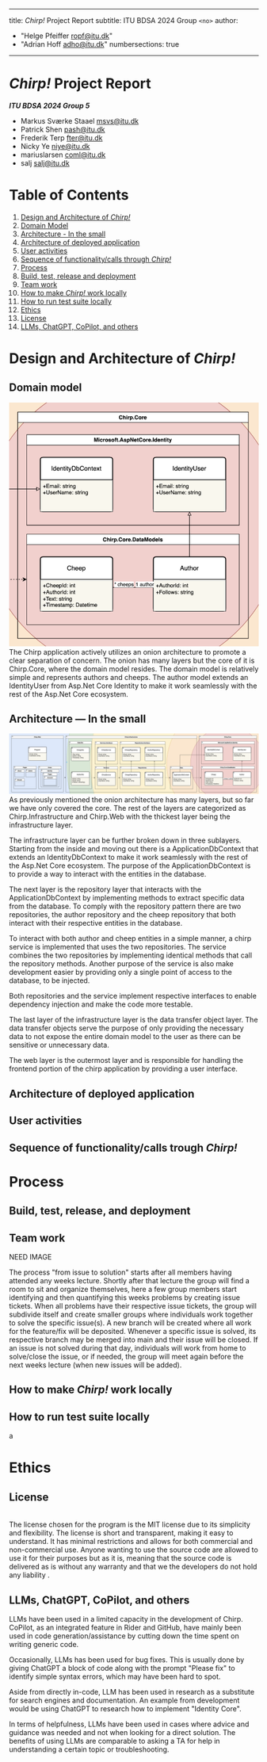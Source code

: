 
---
title: _Chirp!_ Project Report
subtitle: ITU BDSA 2024 Group `<no>`
author:
- "Helge Pfeiffer <ropf@itu.dk>"
- "Adrian Hoff <adho@itu.dk>"
numbersections: true
---
_Chirp!_ Project Report
==============
***ITU BDSA 2024 Group 5***
- Markus Sværke Staael <msvs@itu.dk>
- Patrick Shen <pash@itu.dk>
- Frederik Terp <fter@itu.dk>
- Nicky Ye <niye@itu.dk>
- mariuslarsen <coml@itu.dk>
- salj <salj@itu.dk>
<div style="page-break-after: always;"></div>

# Table of Contents
1. [Design and Architecture of _Chirp!_](#design)
2. [Domain Model](#domain)
3. [Architecture - In the small](#architecture)
4. [Architecture of deployed application](#deployed)
5. [User activities](#useractivities)
6. [Sequence of functionality/calls through _Chirp!_](#sequence)
7. [Process](#process)
8. [Build, test, release and deployment](#buildtest)
9. [Team work](#teamwork)
10. [How to make _Chirp!_ work locally](#localchirp)
11. [How to run test suite locally](#localtest)
12. [Ethics](#ethics)
13. [License](#license)
14. [LLMs, ChatGPT, CoPilot, and others](#chatgpt)

# Design and Architecture of _Chirp!_ <a name="design"></a>

## Domain model <a name="domain"></a>

![Illustration of the _Chirp!_ data model as UML class diagram.](images/Chirp.Core.png)
<br>
The Chirp application actively utilizes an onion architecture to promote a clear separation of concern.
The onion has many layers but the core of it is Chirp.Core, where the domain model resides. 
The domain model is relatively simple and represents authors and cheeps.
The author model extends an IdentityUser from Asp.Net Core Identity to make it work seamlessly 
with the rest of the Asp.Net Core ecosystem. 

## Architecture — In the small <a name="architecture"></a>

![Illustration of onion architechture.](images/Onion.png)
<br>
As previously mentioned the onion architecture has many layers, but so far we have only covered the core. The rest of the layers are categorized as
Chirp.Infrastructure and Chirp.Web with the thickest layer being the infrastructure layer. 

The infrastructure layer can be further broken down in three sublayers. Starting from the inside and moving out
there is a ApplicationDbContext that extends an IdentityDbContext to make it work seamlessly with the rest of the Asp.Net Core ecosystem.
The purpose of the ApplicationDbContext is to provide a way to interact with the entities in the database.

The next layer is the repository layer that interacts with the ApplicationDbContext by implementing methods to extract specific data from the database. 
To comply with the repository pattern there are two repositories, the author repository and the cheep repository that both
interact with their respective entities in the database.

To interact with both author and cheep entities in a simple manner, a chirp service is implemented that uses the two repositories.
The service combines the two repositories by implementing identical methods that call the repository methods.
Another purpose of the service is also make development easier by providing only a single point of access to the database, to be injected.

Both repositories and the service implement respective interfaces to enable dependency injection and make the code more testable.

The last layer of the infrastructure layer is the data transfer object layer. The data transfer objects serve the purpose of only
providing the necessary data to not expose the entire domain model to the user as there can be sensitive or unnecessary data.

The web layer is the outermost layer and is responsible for handling the frontend portion of the chirp application 
by providing a user interface.



## Architecture of deployed application <a name="deployed"></a>

## User activities <a name="useractivities"></a>

## Sequence of functionality/calls trough _Chirp!_ <a name="sequence"></a>

# Process <a name="process"></a>

## Build, test, release, and deployment <a name="buildtest"></a>

## Team work <a name="teamwork"></a>

NEED IMAGE 


The process "from issue to solution" starts after all members having attended any weeks lecture. Shortly after that lecture the group will find a room to sit and organize themselves, here a few group members start identifying and then quantifying this weeks problems by creating issue tickets. 
When all problems have their respective issue tickets, the group will subdivide itself and create smaller groups where individuals work together to solve the specific issue(s). A new branch will be created where all work for the feature/fix will be deposited. Whenever a specific issue is solved, its respective branch may be merged into main and their issue will be closed. If an issue is not solved during that day, individuals will work from home to solve/close the issue, or if needed, the group will meet again before the next weeks lecture (when new issues will be added).


## How to make _Chirp!_ work locally <a name="localchirp"></a>

## How to run test suite locally <a name="localtest"></a>
a

# Ethics <a name="ethics"></a>

## License <a name="license"></a>
<br>
The license chosen for the program is the MIT license due to its simplicity and flexibility. The license is short and transparent, making it easy to understand. It has minimal restrictions and allows for both commercial and non-commercial use. Anyone wanting to use the source code are allowed to use it for their purposes but as it is, meaning that the source code is delivered as is without any warranty and that we the developers do not hold any liability .

## LLMs, ChatGPT, CoPilot, and others <a name="chatgpt"></a>
<p>
LLMs have been used in a limited capacity in the development of Chirp.
CoPilot, as an integrated feature in Rider and GitHub, have mainly been used in code generation/assistance by cutting down the time spent on writing generic code. 

Occasionally, LLMs has been used for bug fixes. This is usually done by giving ChatGPT a block of code along with the prompt "Please fix" to identify simple syntax errors, 
which may have been hard to spot.

Aside from directly in-code, LLM has been used in research as a substitute for search engines and documentation. 
An example from development would be using ChatGPT to research how to implement "Identity Core".

In terms of helpfulness, LLMs have been used in cases where advice and guidance was needed and not when looking for a direct solution.
The benefits of using LLMs are comparable to asking a TA for help in understanding a certain topic or troubleshooting. 
</p>

